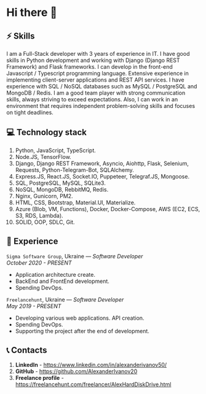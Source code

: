 # Hi there 👋

## ⚡ Skills 
I am a Full-Stack developer with 3 years of experience in IT. I have good skills in Python development and working with Django (Django REST Framework) and Flask frameworks. I can develop in the front-end Javascript / Typescript programming language. Extensive experience in implementing client-server applications and REST API services. I have experience with SQL / NoSQL databases such as MySQL / PostgreSQL and MongoDB / Redis. I am a good team player with strong communication skills, always striving to exceed expectations. Also, I can work in an environment that requires independent problem-solving skills and focuses on tight deadlines.

## 💻 Technology stack
1. Python, JavaScript, TypeScript.
2. Node.JS, TensorFlow.
3. Django, Django REST Framework, Asyncio, Aiohttp, Flask, Selenium, Requests, Python-Telegram-Bot, SQLAlchemy.
4. Express.JS, React.JS, Socket.IO, Puppeteer, Telegraf.JS, Mongoose.
5. SQL, PostgreSQL, MySQL, SQLite3.
6. NoSQL, MongoDB, RebbitMQ, Redis.
7. Nginx, Gunicorn, PM2.
8. HTML, CSS, Bootstrap, Material.UI, Materialize.
9. Azure (Blob, VM, Functions), Docker, Docker-Compose, AWS (EC2, ECS, S3, RDS, Lambda).
10. SOLID, OOP, SDLC, Git.

## 💼 Experience 
`Sigma Software Group`, Ukraine — *Software Developer*  
*October 2020 - PRESENT*  
- Application architecture create.  
- BackEnd and FrontEnd development.  
- Spending DevOps.  

`Freelancehunt`, Ukraine — *Software Developer*  
*May 2019 - PRESENT*  
- Developing various web applications. API creation.
- Spending DevOps.  
- Supporting the project after the end of development.  

## 📞 Contacts 
1. **LinkedIn** - https://www.linkedin.com/in/alexanderivanov50/
2. **GitHub** - https://github.com/AlexanderIvanov20
3. **Freelance profile** - https://freelancehunt.com/freelancer/AlexHardDiskDrive.html
